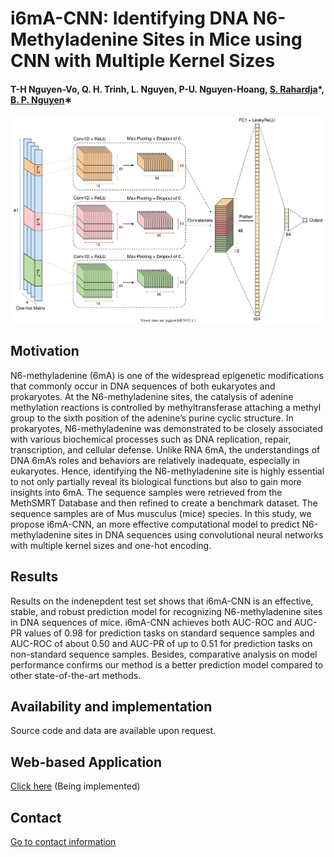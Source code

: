 # i6mA-CNN: Identifying DNA N6-Methyladenine Sites in Mice using CNN with Multiple Kernel Sizes


#### T-H Nguyen-Vo, Q. H. Trinh, L. Nguyen, P-U. Nguyen-Hoang, [S. Rahardja](http://www.susantorahardja.com/)*, [B. P. Nguyen](https://homepages.ecs.vuw.ac.nz/~nguyenb5/about.html)∗

![alt text](https://github.com/mldlproject/2022-i6mA-CNN/blob/main/i6mA_CNN_abs.svg)

## Motivation
N6-methyladenine (6mA) is one of the widespread epigenetic modifications that commonly occur in DNA sequences of both eukaryotes and prokaryotes. At the N6-methyladenine sites, 
the catalysis of adenine methylation reactions is controlled by methyltransferase attaching a methyl group to the sixth position of the adenine’s purine cyclic structure. 
In prokaryotes, N6-methyladenine was demonstrated to be closely associated with various biochemical processes such as DNA replication, repair, transcription, and cellular 
defense. Unlike RNA 6mA, the understandings of DNA 6mA’s roles and behaviors are relatively inadequate, especially in eukaryotes. Hence, identifying the N6-methyladenine site 
is highly essential to not only partially reveal its biological functions but also to gain more insights into 6mA. The sequence samples were retrieved from the MethSMRT 
Database and then refined to create a benchmark dataset. The sequence samples are of Mus musculus (mice) species. In this study, we propose i6mA-CNN, an more effective computational
model to predict N6-methyladenine sites in DNA sequences using convolutional neural networks with multiple kernel sizes and one-hot encoding. 



## Results
Results on the indenepdent test set shows that i6mA-CNN is an effective, stable, and robust prediction model for recognizing N6-methyladenine sites in DNA sequences of mice. 
i6mA-CNN achieves both AUC-ROC and AUC-PR values of 0.98 for prediction tasks on standard sequence samples and AUC-ROC of about 0.50 and AUC-PR of up to 0.51 for 
prediction tasks on non-standard sequence samples. Besides, comparative analysis on model performance confirms our method is a better prediction model compared to other state-of-the-art methods.


## Availability and implementation
Source code and data are available upon request. 

## Web-based Application
[Click here](http://13.238.182.15:888/) (Being implemented)

## Contact 
[Go to contact information](https://homepages.ecs.vuw.ac.nz/~nguyenb5/contact.html)
